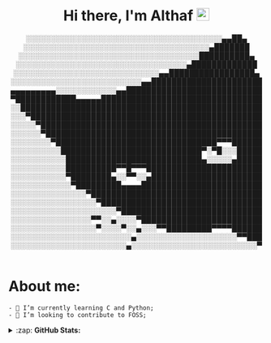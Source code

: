 <div align="center">
	<h1>Hi there, I'm Althaf <img src="https://media.giphy.com/media/hvRJCLFzcasrR4ia7z/giphy.gif" width="25px"> </h1>
</div>
<div align="center">
░░░░░░░░░░░░░░░░░░░░░░░░░░░░░░░░░░░░░░░▄▄██▄
░░░░░░░░░░░░░░░░░░░░░░░░░░░░░░░░░░░░░▄███████
░░░░░░░░░░░░░░░░░░░░░░░░░░░░░░░░░░░░██████████▄
░░░░░░░░░░░░░░░░░░░░░░░░░░░░░░░░░░▄█████████████
░░░░░░░░░░░░░░░░░░░░░░░░░░░░░▄▄█████████████████▄
░░░░░░░░░░░░░░░░░░░░░░░░░░▄▄██████████████████████
▄▄▄▄▄▄▄▄▄░░░░░░░░░░░░▄▄███████████████████████████
▀████████████▄▄▄▄▄████████████████████████████████
░░████████████████████████████████████████████████
░░░▀██████████████████████████████████████████████
░░░░░▀████████████████████████████████████████████
░░░░░░▀███████████████████████████████████████████
░░░░░░░░▀████████████████████████████████▀▀▀██████
░░░░░░░░░░████████████████████████████▀░▀█░░░█████
░░░░░░░░░░░███████████████████████████▄░░░░░▄█████
░░░░░░░░░░░██████████▀▀█▀▀▀███████████████████████
░░░░░░░░░░░▀████████▄░░▀▀░░▄██████████████████████
░░░░░░░░░░░░▀█████████▄▄▄▄████████████████████████
░░░░░░░░░░░░░░░▀██████████████████████████████████
░░░░░░░░░░░░░░░░░▀████████████████████████████████
░░░░░░░░░░░░░░░░░░░░░▀████████████████████████████
░░░░░░░░░░░░░░░░▀▀░░▄░░░░▀████████████████████████
░░░░░░░░░░░░░░░░░▀░░░░▀░░▄░░░▀▀█████████▀▀▀▀██████
░░░░░░░░░░░░░░░░░░░░░░░░▄░░░░░░░░░░░░░░░░░░░░▀▀███
░░░░░░░░░░░░░░░░░░░░░░░▄░░░░░░░░░░░░░░░░░░░░░░░░░▀
</div>
<br>

# About me:
	- 🌱 I’m currently learning C and Python;
	- 👯 I’m looking to contribute to FOSS;

<details>
	<summary>:zap: <b>GitHub Stats:</b></summary>
	<img 
	src="https://github-readme-stats.vercel.app/api?username=Ultrahalf&hide=stars&show_icons=true" alt="Ultrahalf's Github stats" />
</details>
<!--- referred
https://github.com/abhisheknaiidu/awesome-github-profile-readme
--->
